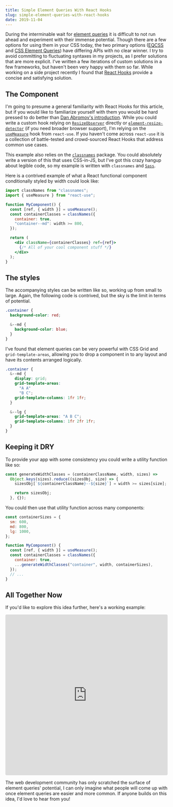 ```yaml
---
title: Simple Element Queries With React Hooks
slug: simple-element-queries-with-react-hooks
date: 2019-11-04
---
```


During the interminable wait for [element queries](https://css-tricks.com/lets-not-forget-about-container-queries/) it is difficult to not run ahead and experiment with their immense potential. Though there are a few options for using them in your CSS today, the two primary options ([EQCSS](https://github.com/eqcss/eqcss) and [CSS Element Queries](https://github.com/marcj/css-element-queries)) have differing APIs with no clear winner. I try to avoid committing to fluctuating syntaxes in my projects, as I prefer solutions that are more explicit. I've written a few iterations of custom solutions in a few frameworks, but haven't been very happy with them so far. While working on a side project recently I found that [React Hooks](https://reactjs.org/docs/hooks-intro.html) provide a concise and satisfying solution.

## The Component

I'm going to presume a general familiarity with React Hooks for this article, but if you would like to familiarize yourself with them you would be hard pressed to do better than [Dan Abromov's introduction](https://dev.to/dan_abramov/making-sense-of-react-hooks-2eib). While you could write a custom hook relying on [`ResizeObserver`](https://developer.mozilla.org/en-US/docs/Web/API/ResizeObserver) directly or [`element-resize-detector`](https://www.npmjs.com/package/element-resize-detector) (if you need broader browser support), I'm relying on the [`useMeasure`](https://github.com/streamich/react-use/blob/master/docs/useMeasure.md) hook from `react-use`. If you haven't come across `react-use` it is a collection of battle-tested and crowd-sourced React Hooks that address common use cases.

This example also relies on the [`classnames`](https://github.com/JedWatson/classnames) package. You could absolutely write a version of this that uses CSS-in-JS, but I've got this crazy hangup about legible code, so my example is written with `classnames` and [`Sass`](https://sass-lang.com/).

Here is a contrived example of what a React functional component conditionally styled by width could look like:

```jsx
import classNames from "classnames";
import { useMeasure } from "react-use";

function MyComponent() {
  const [ref, { width }] = useMeasure();
  const containerClasses = classNames({
    container: true,
    "container--md": width >= 800,
  });

  return (
    <div className={containerClasses} ref={ref}>
      {/* All of your cool component stuff */}
    </div>
  );
}
```

## The styles

The accompanying styles can be written like so, working up from small to large. Again, the following code is contrived, but the sky is the limit in terms of potential.

```scss
.container {
  background-color: red;

  &--md {
    background-color: blue;
  }
}
```

I've found that element queries can be very powerful with CSS Grid and `grid-template-areas`, allowing you to drop a component in to any layout and have its contents arranged logically.

```scss
.container {
  &--md {
    display: grid;
    grid-template-areas:
      "A A"
      "B C";
    grid-template-columns: 1fr 1fr;
  }

  &--lg {
    grid-template-areas: "A B C";
    grid-template-columns: 1fr 2fr 1fr;
  }
}
```

## Keeping it DRY

To provide your app with some consistency you could write a utility function like so:

```js
const generateWidthClasses = (containerClassName, width, sizes) =>
  Object.keys(sizes).reduce((sizesObj, size) => {
    sizesObj[`${containerClassName}--${size}`] = width >= sizes[size];

    return sizesObj;
  }, {});
```

You could then use that utility function across many components:

```jsx
const containerSizes = {
  sm: 600,
  md: 800,
  lg: 1000,
};

function MyComponent() {
  const [ref, { width }] = useMeasure();
  const containerClasses = classNames({
    container: true,
    ...generateWidthClasses("container", width, containerSizes),
  });
  // ...
}
```

## All Together Now

If you'd like to explore this idea further, here's a working example:

<iframe
  src="https://codesandbox.io/embed/simple-element-queries-with-react-hooks-l61v6?fontsize=14"
  style="width:100%; height:500px; border:0; border-radius: 4px; overflow:hidden;"
  title="Simple Element Queries With React Hooks"
  allow="geolocation; microphone; camera; midi; vr; accelerometer; gyroscope; payment; ambient-light-sensor; encrypted-media; usb"
  sandbox="allow-modals allow-forms allow-popups allow-scripts allow-same-origin"
>
  &nbsp;
</iframe>

The web development community has only scratched the surface of element queries' potential, I can only imagine what people will come up with once element queries are easier and more common. If anyone builds on this idea, I'd love to hear from you!
